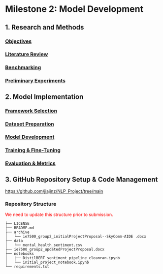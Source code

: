 # Milestone 2: Model Development

## 1. Research and Methods

### <u>Objectives</u>


### <u>Literature Review</u>


### <u>Benchmarking</u>


### <u>Preliminary Experiments</u>


## 2. Model Implementation


### <u>Framework Selection</u>


### <u>Dataset Preparation</u>


### <u>Model Development</u>


### <u>Training & Fine-Tuning</u>


### <u>Evaluation & Metrics</u>


## 3. GitHub Repository Setup & Code Management
https://github.com/jiajinz/NLP_Project/tree/main


### Repository Structure
<span style="color:red">
<p>We need to update this structure prior to submission.</p>
</span>

```
├── LICENSE
├── README.md
├── archive
│   └── ie7500_group2_initialProjectProposal--SkyComm-AIDE .docx
├── data
│   └── mental_health_sentiment.csv
├── ie7500_group2_updatedProjectProposal.docx
├── notebooks
│   ├── DistilBERT_sentiment_pipeline_cleanran.ipynb
│   └── initial_project_notebook.ipynb
└── requirements.txt
```